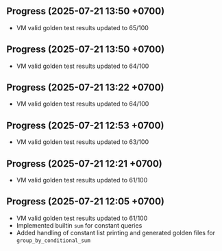## Progress (2025-07-21 13:50 +0700)
- VM valid golden test results updated to 65/100

## Progress (2025-07-21 13:50 +0700)
- VM valid golden test results updated to 64/100


## Progress (2025-07-21 13:22 +0700)
- VM valid golden test results updated to 64/100

## Progress (2025-07-21 12:53 +0700)
- VM valid golden test results updated to 63/100


## Progress (2025-07-21 12:21 +0700)
- VM valid golden test results updated to 61/100

## Progress (2025-07-21 12:05 +0700)
- VM valid golden test results updated to 61/100
- Implemented builtin `sum` for constant queries
- Added handling of constant list printing and generated golden files for `group_by_conditional_sum`

